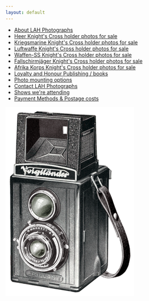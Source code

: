 ```yaml
---
layout: default
---
```


<nav>
  <ul class="over">
    <li><a href="./about.html">About LAH Photographs</a></li>
    <li><a href="./heer_photos.html">Heer Knight's Cross holder photos for sale</a></li>
    <li><a href="./kriegsmarine_photos.html">Kriegsmarine Knight's Cross holder photos for sale</a></li>
    <li><a href="./luftwaffe_photos.html">Luftwaffe Knight's Cross holder photos for sale</a></li>
    <li><a href="./waffen_ss_photos.html">Waffen-SS Knight's Cross holder photos for sale</a></li>
    <li><a href="./fallschirmjäger_photos.html">Fallschirmjäger Knight's Cross holder photos for sale</a></li>
    <li><a href="./afrika_korps_photos.html">Afrika Korps Knight's Cross holder photos for sale</a></li>
    <li><a href="https://www.lahpublishing.com">Loyalty and Honour Publishing / books</a></li>
    <li><a href="./testimonials.html">Photo mounting options</a></li>
    <li><a href="./contact.html">Contact LAH Photographs</a></li>
    <li><a href="./shows.html">Shows we're attending </a></li>
    <li><a href="./payment&postage.html">Payment Methods &amp; Postage costs </a></li>
  </ul>
</nav>

<div id="logo">
  <img src="./assets/Voigtlander.gif">
</div>
